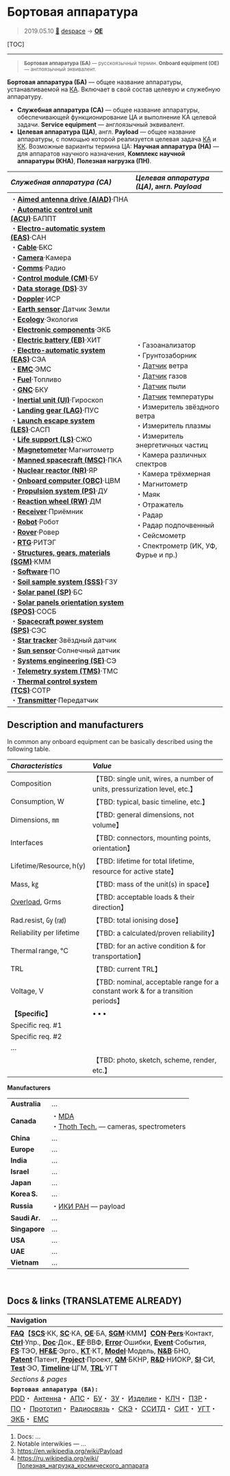 # Бортовая аппаратура
> 2019.05.10 [🚀](../index/index.md) [despace](index.md) → **[OE](oe.md)**

[TOC]

---

> <small>**Бортовая аппаратура (БА)** — русскоязычный термин. **Onboard equipment (OE)** — англоязычный эквивалент.</small>

**Бортовая аппаратура (БА)** — общее название аппаратуры, устанавливаемой на [КА](sc.md). Включает в свой состав целевую и служебную аппаратуру.

   - **Служебная аппаратура (СА)** — общее название аппаратуры, обеспечивающей функционирование ЦА и выполнение КА целевой задачи. **Service equipment** — англоязычный эквивалент.
   - **Целевая аппаратура (ЦА)**, англ. **Payload** — общее название аппаратуры, с помощью которой реализуется целевая задача [КА](sc.md) и [КК](scs.md). Возможные варианты термина ЦА: **Научная аппаратура (НА)** — для аппаратов научного назначения, **Комплекс научной аппаратуры (КНА)**, **Полезная нагрузка (ПН)**.

|*Служебная аппаратура (СА)*|*Целевая аппаратура (ЦА)*, англ. *Payload*|
|:--|:--|
|・**[Aimed antenna drive (AIAD)](devd.md)**·ПНА<br> ・**[Automatic control unit (ACU)](eas.md)**·БАППТ<br> ・**[Electro-automatic system (EAS)](ans.md)**·САН<br> ・**[Cable](cable.md)**·БКС<br> ・**[Camera](cam.md)**·Камера<br> ・**[Comms](comms.md)**·Радио<br> ・**[Control module (CM)](eas.md)**·БУ<br> ・**[Data storage (DS)](ds.md)**·ЗУ<br> ・**[Doppler](doppler.md)**·ИСР<br> ・**[Earth sensor](sensor.md)**·Датчик Земли<br> ・**[Ecology](ecology.md)**·Экология<br> ・**[Electronic components](elc.md)**·ЭКБ<br> ・**[Electric battery (EB)](eb.md)**·ХИТ<br> ・**[Electro-automatic system (EAS)](eas.md)**·СЭА<br> ・**[EMC](emc.md)**·ЭМС<br> ・**[Fuel](fuel.md)**·Топливо<br> ・**[GNC](gnc.md)**·БКУ<br> ・**[Inertial unit (UI)](iu.md)**·Гироскоп<br> ・**[Landing gear (LAG)](lag.md)**·ПУC<br> ・**[Launch escape system (LES)](les.md)**·САСП<br> ・**[Life support (LS)](ls.md)**·СЖО<br> ・**[Magnetometer](sensor.md)**·Магнитометр<br> ・**[Manned spacecraft (MSC)](sc.md)**·ПКА<br> ・**[Nuclear reactor (NR)](nr.md)**·ЯР<br> ・**[Onboard computer (OBC)](obc.md)**·ЦВМ<br> ・**[Propulsion system (PS)](ps.md)**·ДУ<br> ・**[Reaction wheel (RW)](iu.md)**·ДМ<br> ・**[Receiver](comms.md)**·Приёмник<br> ・**[Robot](robotics.md)**·Робот<br> ・**[Rover](rover.md)**·Ровер<br> ・**[RTG](rtg.md)**·РИТЭГ<br> ・**[Structures, gears, materials (SGM)](sgm.md)**·КММ<br> ・**[Software](soft.md)**·ПО<br> ・**[Soil sample system (SSS)](sss.md)**·ГЗУ<br> ・**[Solar panel (SP)](sp.md)**·БС<br> ・**[Solar panels orientation system (SPOS)](devd.md)**·СОСБ<br> ・**[Spacecraft power system (SPS)](sps.md)**·СЭС<br> ・**[Star tracker](sensor.md)**·Звёздный датчик<br> ・**[Sun sensor](sensor.md)**·Солнечный датчик<br> ・**[Systems engineering (SE)](se.md)**·СЭ<br> ・**[Telemetry system (TMS)](tms.md)**·ТМС<br> ・**[Thermal control system (TCS)](tcs.md)**·СОТР<br> ・**[Transmitter](comms.md)**·Передатчик|・Газоанализатор<br> ・Грунтозаборник<br> ・[Датчик](sensor.md) ветра<br> ・[Датчик](sensor.md) газов<br> ・[Датчик](sensor.md) пыли<br> ・[Датчик](sensor.md) температуры<br> ・Измеритель звёздного ветра<br> ・Измеритель плазмы<br> ・Измеритель энергетичных частиц<br> ・Камера различных спектров<br> ・Камера трёхмерная<br> ・Магнитометр<br> ・Маяк<br> ・Отражатель<br> ・Радар<br> ・Радар подпочвенный<br> ・Сейсмометр<br> ・Спектрометр (ИК, УФ, Фурье и пр.)|



## Description and manufacturers

In common any onboard equipment can be basically described using the following table.

|*Characteristics*|*Value*|
|:--|:--|
|Composition| 【TBD: single unit, wires, a number of units, pressurization level, etc.】 |
|Consumption, W| 【TBD: typical, basic timeline, etc.】 |
|Dimensions, ㎜| 【TBD: general dimensions, not volume】 |
|Interfaces| 【TBD: connectors, mounting points, orientation】 |
|Lifetime/Resource, h(y)| 【TBD: lifetime for total lifetime, resource for active state】 |
|Mass, ㎏| 【TBD: mass of the unit(s) in space】 |
|[Overload](vibration.md), Grms| 【TBD: acceptable loads & their direction】 |
|Rad.resist, ㏉ (㎭)| 【TBD: total ionising dose】 |
|Reliability per lifetime| 【TBD: a calculated/proven reliability】 |
|Thermal range, ℃| 【TBD: for an active condition & for transportation】 |
|TRL| 【TBD: current TRL】 |
|Voltage, V| 【TBD: nominal, acceptable range for a constant work & for a transition periods】 |
|**【Specific】**|• • •|
|Specific req. #1| |
|Specific req. #2| |
|…| |
| | 【TBD: photo, sketch, scheme, render, etc.】 |

**Manufacturers**

| | |
|:--|:--|
|**Australia**|…|
|**Canada**|・[MDA](zz_mda.md)<br> ・[Thoth Tech.](zz_thoth_tech.md) — cameras, spectrometers|
|**China**|…|
|**Europe**|…|
|**India**|…|
|**Israel**|…|
|**Japan**|…|
|**Korea S.**|…|
|**Russia**|・[ИКИ РАН](zz_iki_ras.md) — payload|
|**Saudi Ar.**|…|
|**Singapore**|…|
|**USA**|…|
|**UAE**|…|
|**Vietnam**|…|



<p style="page-break-after:always"> </p>

## Docs & links (TRANSLATEME ALREADY)
|Navigation|
|:--|
|**[FAQ](faq.md)**【**[SCS](scs.md)**·КК, **[SC](sc.md)**·КА, **[OE](oe.md)**·БА, **[SGM](sgm.md)**·КММ】**[CON](contact.md)·[Pers](person.md)**·Контакт, **[Ctrl](control.md)**·Упр., **[Doc](doc.md)**·Док., **[EF](ef.md)**·ВВФ, **[Error](error.md)**·Ошибки, **[Event](event.md)**·События, **[FS](fs.md)**·ТЭО, **[HF&E](hfe.md)**·Эрго., **[KT](kt.md)**·КТ, **[Model](model.md)**·Модель, **[N&B](nnb.md)**·БНО, **[Patent](патент.md)**·Патент, **[Project](project.md)**·Проект, **[QM](qm.md)**·БКНР, **[R&D](rnd.md)**·НИОКР, **[SI](si.md)**·СИ, **[Test](test.md)**·ЭО, **[Timeline](timeline.md)**·ЦГМ, **[TRL](trl.md)**·УГТ|
|*Sections & pages*|
|**`Бортовая аппаратура (БА):`**<br> [PDD](pdd.md)・ [Антенна](antenna.md)・ [АПС](hns.md)・ [БУ](eas.md)・ [ЗУ](ds.md)・ [Изделие](unit.md)・ [КЛЧ](clean_lvl.md)・ [ПЗР](fov.md)・ [ПО](soft.md)・ [Прототип](prototype.md)・ [Радиосвязь](comms.md)・ [СКЭ](elmsys.md)・ [ССИТД](tsdcs.md)・ [СИТ](etedp.md)・ [УГТ](trl.md)・ [ЭКБ](elc.md)・ [EMC](emc.md)|

   1. Docs: …
   1. Notable interwikies — …
   1. <https://en.wikipedia.org/wiki/Payload>
   1. <https://ru.wikipedia.org/wiki/Полезная_нагрузка_космического_аппарата>

